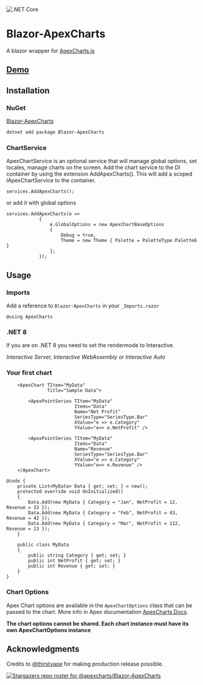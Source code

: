 

![.NET Core](https://github.com/joadan/Blazor-ApexCharts/workflows/.NET%20Core/badge.svg?branch=master)



# Blazor-ApexCharts
A blazor wrapper for [ApexCharts.js](https://apexcharts.com/)
## [Demo](https://apexcharts.github.io/Blazor-ApexCharts)


## Installation
### NuGet
[Blazor-ApexCharts](https://www.nuget.org/packages/Blazor-ApexCharts/)

```bash
dotnet add package Blazor-ApexCharts
```

### ChartService
ApexChartService is an optional service that will manage global options, set locales, manage charts on the screen.
Add the chart service to the DI container by using the extension AddApexCharts(). This will add a scoped IApexChartService to the container.

```razor
services.AddApexCharts();
```
or add it with global options

```razor
services.AddApexCharts(e =>
            {
                e.GlobalOptions = new ApexChartBaseOptions
                {
                    Debug = true,
                    Theme = new Theme { Palette = PaletteType.Palette6 }
                };
            });
```


## Usage


### Imports
Add a reference to `Blazor-ApexCharts` in your `_Imports.razor`
```razor
@using ApexCharts
```

### .NET 8
If you are on .NET 8 you need to set the rendermode to Interactive.

*Interactive Server, Interactive WebAssembly or Interactive Auto*


### Your first chart
```razor
    <ApexChart TItem="MyData"
               Title="Sample Data">

        <ApexPointSeries TItem="MyData"
                         Items="Data"
                         Name="Net Profit"
                         SeriesType="SeriesType.Bar"
                         XValue="e => e.Category"
                         YValue="e=> e.NetProfit" />

        <ApexPointSeries TItem="MyData"
                         Items="Data"
                         Name="Revenue"
                         SeriesType="SeriesType.Bar"
                         XValue="e => e.Category"
                         YValue="e=> e.Revenue" />
    </ApexChart>
    
@code {
    private List<MyData> Data { get; set; } = new();
    protected override void OnInitialized()
    {
        Data.Add(new MyData { Category = "Jan", NetProfit = 12, Revenue = 33 });
        Data.Add(new MyData { Category = "Feb", NetProfit = 43, Revenue = 42 });
        Data.Add(new MyData { Category = "Mar", NetProfit = 112, Revenue = 23 });
    }

    public class MyData
    {
        public string Category { get; set; }
        public int NetProfit { get; set; }
        public int Revenue { get; set; }
    }
}
```


### Chart Options
Apex Chart options are available in the `ApexChartOptions` class that can be passed to the chart. More info in Apex documentation [ApexCharts Docs](https://apexcharts.com/docs/options/).

**The chart options cannot be shared.  Each chart instance must have its own ApexChartOptions instance**

## Acknowledgments
Credits to [@thirstyape](https://github.com/thirstyape) for making production release possible.


[![Stargazers repo roster for @apexcharts/Blazor-ApexCharts](https://reporoster.com/stars/dark/apexcharts/Blazor-ApexCharts)](https://github.com/apexcharts/Blazor-ApexCharts/stargazers)

